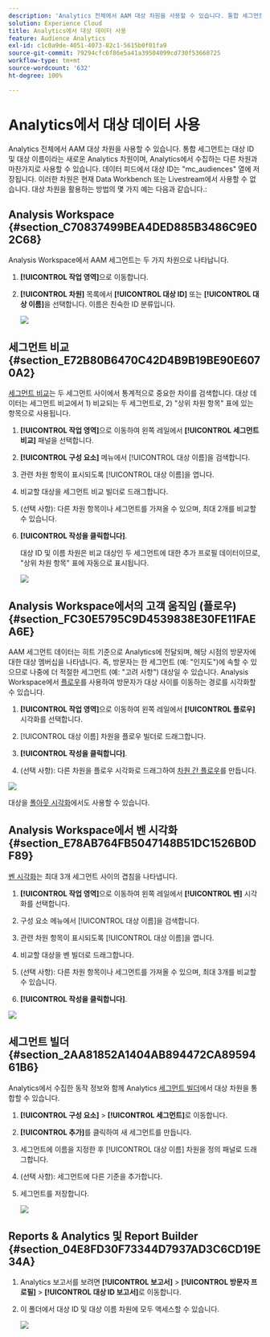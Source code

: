 ```yaml
---
description: 'Analytics 전체에서 AAM 대상 차원을 사용할 수 있습니다. 통합 세그먼트는 대상 ID 및 대상 이름이라는 새로운 Analytics 차원이며, Analytics에서 수집하는 다른 차원과 마찬가지로 사용할 수 있습니다. 데이터 피드에서 대상 ID는 "mc_audiences" 열에 저장됩니다. 이러한 차원은 현재 Data Workbench 또는 Livestream에서 사용할 수 없습니다. 대상 차원을 활용하는 방법의 몇 가지 예는 다음과 같습니다. '
solution: Experience Cloud
title: Analytics에서 대상 데이터 사용
feature: Audience Analytics
exl-id: c1c0a9de-4051-4073-82c1-5615b0f01fa9
source-git-commit: 79294cfc6f86e5a41a39504099cd730f53668725
workflow-type: tm+mt
source-wordcount: '632'
ht-degree: 100%

---
```


# Analytics에서 대상 데이터 사용

Analytics 전체에서 AAM 대상 차원을 사용할 수 있습니다. 통합 세그먼트는 대상 ID 및 대상 이름이라는 새로운 Analytics 차원이며, Analytics에서 수집하는 다른 차원과 마찬가지로 사용할 수 있습니다. 데이터 피드에서 대상 ID는 &quot;mc_audiences&quot; 열에 저장됩니다. 이러한 차원은 현재 Data Workbench 또는 Livestream에서 사용할 수 없습니다. 대상 차원을 활용하는 방법의 몇 가지 예는 다음과 같습니다.:

## Analysis Workspace {#section_C70837499BEA4DED885B3486C9E02C68}

Analysis Workspace에서 AAM 세그먼트는 두 가지 차원으로 나타납니다.

1. **[!UICONTROL 작업 영역]**&#x200B;으로 이동합니다.
1. **[!UICONTROL 차원]** 목록에서 **[!UICONTROL 대상 ID]** 또는 **[!UICONTROL 대상 이름]**&#x200B;을 선택합니다. 이름은 친숙한 ID 분류입니다.

   ![](assets/aw-mcaudiences.png)

## 세그먼트 비교 {#section_E72B80B6470C42D4B9B19BE90E6070A2}

[세그먼트 비교](https://experienceleague.adobe.com/docs/analytics/analyze/analysis-workspace/panels/segment-comparison/segment-comparison.html?lang=ko-KR)는 두 세그먼트 사이에서 통계적으로 중요한 차이를 검색합니다. 대상 데이터는 세그먼트 비교에서 1) 비교되는 두 세그먼트로, 2) &quot;상위 차원 항목&quot; 표에 있는 항목으로 사용됩니다.

1. **[!UICONTROL 작업 영역]**&#x200B;으로 이동하여 왼쪽 레일에서 **[!UICONTROL 세그먼트 비교]** 패널을 선택합니다.

1. **[!UICONTROL 구성 요소]** 메뉴에서 [!UICONTROL 대상 이름]을 검색합니다.

1. 관련 차원 항목이 표시되도록 [!UICONTROL 대상 이름]을 엽니다.
1. 비교할 대상을 세그먼트 비교 빌더로 드래그합니다.
1. (선택 사항): 다른 차원 항목이나 세그먼트를 가져올 수 있으며, 최대 2개를 비교할 수 있습니다.
1. **[!UICONTROL 작성을 클릭합니다]**.

   대상 ID 및 이름 차원은 비교 대상인 두 세그먼트에 대한 추가 프로필 데이터이므로, &quot;상위 차원 항목&quot; 표에 자동으로 표시됩니다.

   ![](assets/aud-segcompare.png)

## Analysis Workspace에서의 고객 움직임 (플로우) {#section_FC30E5795C9D4539838E30FE11FAEA6E}

AAM 세그먼트 데이터는 히트 기준으로 Analytics에 전달되며, 해당 시점의 방문자에 대한 대상 멤버십을 나타냅니다. 즉, 방문자는 한 세그먼트 (예: &quot;인지도&quot;)에 속할 수 있으므로 나중에 더 적절한 세그먼트 (예: &quot;고려 사항&quot;) 대상일 수 있습니다. Analysis Workspace에서 [플로우](https://experienceleague.adobe.com/docs/analytics/analyze/analysis-workspace/visualizations/fallout/fallout-flow.html?lang=ko-KR)를 사용하여 방문자가 대상 사이를 이동하는 경로를 시각화할 수 있습니다.

1. **[!UICONTROL 작업 영역]**&#x200B;으로 이동하여 왼쪽 레일에서 **[!UICONTROL 플로우]** 시각화를 선택합니다.

1. [!UICONTROL 대상 이름] 차원을 플로우 빌더로 드래그합니다.
1. **[!UICONTROL 작성을 클릭합니다]**.
1. (선택 사항): 다른 차원을 플로우 시각화로 드래그하여 [차원 간 플로우](https://experienceleague.adobe.com/docs/analytics/analyze/analysis-workspace/visualizations/flow/multi-dimensional-flow.html?lang=ko-KR)를 만듭니다.

![](assets/flow-aamaudiences.png)

대상을 [폴아웃 시각화](https://experienceleague.adobe.com/docs/analytics/analyze/analysis-workspace/visualizations/fallout/fallout-flow.html)에서도 사용할 수 있습니다.

## Analysis Workspace에서 벤 시각화 {#section_E78AB764FB5047148B51DC1526B0DF89}

[벤 시각화](https://experienceleague.adobe.com/docs/analytics/analyze/analysis-workspace/visualizations/venn.html?lang=ko-KR)는 최대 3개 세그먼트 사이의 겹침을 나타냅니다.

1. **[!UICONTROL 작업 영역]**&#x200B;으로 이동하여 왼쪽 레일에서 **[!UICONTROL 벤]** 시각화를 선택합니다.

1. 구성 요소 메뉴에서 [!UICONTROL 대상 이름]을 검색합니다.
1. 관련 차원 항목이 표시되도록 [!UICONTROL 대상 이름]을 엽니다.
1. 비교할 대상을 벤 빌더로 드래그합니다.
1. (선택 사항): 다른 차원 항목이나 세그먼트를 가져올 수 있으며, 최대 3개를 비교할 수 있습니다.
1. **[!UICONTROL 작성을 클릭합니다]**.

![](assets/venn-viz.png)

## 세그먼트 빌더 {#section_2AA81852A1404AB894472CA8959461B6}

Analytics에서 수집한 동작 정보와 함께 Analytics [세그먼트 빌더](/help/components/segmentation/segmentation-workflow/seg-build.md)에서 대상 차원을 통합할 수 있습니다.

1. **[!UICONTROL 구성 요소]** > **[!UICONTROL 세그먼트]**&#x200B;로 이동합니다.
1. **[!UICONTROL 추가]**&#x200B;를 클릭하여 새 세그먼트를 만듭니다.
1. 세그먼트에 이름을 지정한 후 [!UICONTROL 대상 이름] 차원을 정의 패널로 드래그합니다.
1. (선택 사항): 세그먼트에 다른 기준을 추가합니다.
1. 세그먼트를 저장합니다.

   ![](assets/aud-segbuilder.png)

## Reports &amp; Analytics 및 Report Builder {#section_04E8FD30F73344D7937AD3C6CD19E34A}

1. Analytics 보고서를 보려면 **[!UICONTROL 보고서]** > **[!UICONTROL 방문자 프로필]** > **[!UICONTROL 대상 ID 보고서]**&#x200B;로 이동합니다.
1. 이 폴더에서 대상 ID 및 대상 이름 차원에 모두 액세스할 수 있습니다.

   ![](assets/mc-audiences.png)
